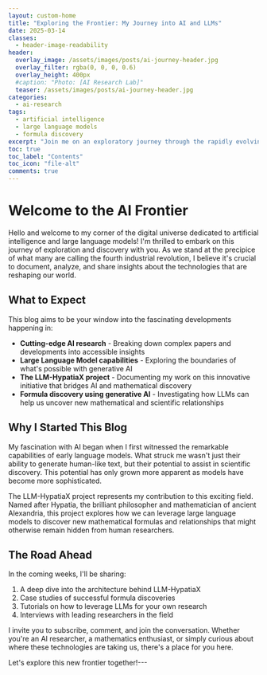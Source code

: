 ```yaml
---
layout: custom-home
title: "Exploring the Frontier: My Journey into AI and LLMs"
date: 2025-03-14
classes:
  - header-image-readability
header:
  overlay_image: /assets/images/posts/ai-journey-header.jpg
  overlay_filter: rgba(0, 0, 0, 0.6)
  overlay_height: 400px
  #caption: "Photo: [AI Research Lab]"
  teaser: /assets/images/posts/ai-journey-header.jpg 
categories:
  - ai-research
tags:
  - artificial intelligence
  - large language models
  - formula discovery
excerpt: "Join me on an exploratory journey through the rapidly evolving landscape of AI research"
toc: true
toc_label: "Contents"
toc_icon: "file-alt"
comments: true
---
```

<!-- Apply classes to page title and subtitle -->

# Welcome to the AI Frontier

Hello and welcome to my corner of the digital universe dedicated to artificial intelligence and large language models! I'm thrilled to embark on this journey of exploration and discovery with you. As we stand at the precipice of what many are calling the fourth industrial revolution, I believe it's crucial to document, analyze, and share insights about the technologies that are reshaping our world.

## What to Expect

This blog aims to be your window into the fascinating developments happening in:

- **Cutting-edge AI research** - Breaking down complex papers and developments into accessible insights
- **Large Language Model capabilities** - Exploring the boundaries of what's possible with generative AI
- **The LLM-HypatiaX project** - Documenting my work on this innovative initiative that bridges AI and mathematical discovery
- **Formula discovery using generative AI** - Investigating how LLMs can help us uncover new mathematical and scientific relationships

## Why I Started This Blog

My fascination with AI began when I first witnessed the remarkable capabilities of early language models. What struck me wasn't just their ability to generate human-like text, but their potential to assist in scientific discovery. This potential has only grown more apparent as models have become more sophisticated.

The LLM-HypatiaX project represents my contribution to this exciting field. Named after Hypatia, the brilliant philosopher and mathematician of ancient Alexandria, this project explores how we can leverage large language models to discover new mathematical formulas and relationships that might otherwise remain hidden from human researchers.

## The Road Ahead

In the coming weeks, I'll be sharing:

1. A deep dive into the architecture behind LLM-HypatiaX
2. Case studies of successful formula discoveries
3. Tutorials on how to leverage LLMs for your own research
4. Interviews with leading researchers in the field

I invite you to subscribe, comment, and join the conversation. Whether you're an AI researcher, a mathematics enthusiast, or simply curious about where these technologies are taking us, there's a place for you here.

Let's explore this new frontier together!---
